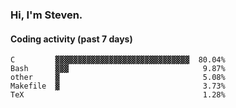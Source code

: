 ### Hi, I'm Steven.

#### Coding activity (past 7 days)
```
C         ▓▓▓▓▓▓▓▓▓▓▓▓▓▓▓▓▓▓▓▓▓▓▓▓▓▓▓▓▓▓  80.04%
Bash      ▓▓▓                              9.87%
other     ▓                                5.08%
Makefile  ▓                                3.73%
TeX                                        1.28%
```
